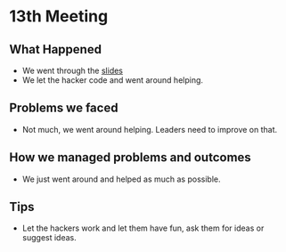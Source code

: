# 13th Meeting

## What Happened

- We went through the
  [slides](https://github.com/SMHS-Programming/club/blob/c83b49ce1e08f03f5999a5106f5e1540600328e5/meetings/11_18_Meeting_XIII.pdf)
- We let the hacker code and went around helping.

## Problems we faced

- Not much, we went around helping. Leaders need to improve on that.

## How we managed problems and outcomes

- We just went around and helped as much as possible.

## Tips

- Let the hackers work and let them have fun, ask them for ideas or suggest
  ideas.
